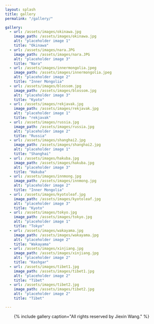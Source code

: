 ```yaml
---
layout: splash
title: gallery
permalink: "/gallery/"

gallery:
  - url: /assets/images/okinawa.jpg
    image_path: /assets/images/okinawa.jpg
    alt: "placeholder image 1"
    title: "Okinawa"
  - url: /assets/images/nara.JPG
    image_path: /assets/images/nara.JPG
    alt: "placeholder image 3"
    title: "Nara"
  - url: /assets/images/innermongolia.jpeg
    image_path: /assets/images/innermongolia.jpeg
    alt: "placeholder image 2"
    title: "Inner Mongolia"
  - url: /assets/images/blossom.jpg
    image_path: /assets/images/blossom.jpg
    alt: "placeholder image 3"
    title: "Kyoto"
  - url: /assets/images/rekjavak.jpg
    image_path: /assets/images/rekjavak.jpg
    alt: "placeholder image 1"
    title: "rekjavak"
  - url: /assets/images/russia.jpg
    image_path: /assets/images/russia.jpg
    alt: "placeholder image 2"
    title: "Russia"
  - url: /assets/images/shanghai2.jpg
    image_path: /assets/images/shanghai2.jpg
    alt: "placeholder image 1"
    title: "Shanghai"
  - url: /assets/images/hakuba.jpg
    image_path: /assets/images/hakuba.jpg
    alt: "placeholder image 3"
    title: "Hakuba"
  - url: /assets/images/innmong.jpg
    image_path: /assets/images/innmong.jpg
    alt: "placeholder image 2"
    title: "Inner Mongolia"
  - url: /assets/images/kyotoleaf.jpg
    image_path: /assets/images/kyotoleaf.jpg
    alt: "placeholder image 3"
    title: "Kyoto"
  - url: /assets/images/tokyo.jpg
    image_path: /assets/images/tokyo.jpg
    alt: "placeholder image 1"
    title: "Tokyo"
  - url: /assets/images/wakayama.jpg
    image_path: /assets/images/wakayama.jpg
    alt: "placeholder image 2"
    title: "Wakayama"
  - url: /assets/images/xinjiang.jpg
    image_path: /assets/images/xinjiang.jpg
    alt: "placeholder image 2"
    title: "Kashgar"
  - url: /assets/images/tibet1.jpg
    image_path: /assets/images/tibet1.jpg
    alt: "placeholder image 2"
    title: "Tibet"
  - url: /assets/images/tibet2.jpg
    image_path: /assets/images/tibet2.jpg
    alt: "placeholder image 2"
    title: "Tibet"

---
```


<center>
{% include gallery caption="All rights reserved by Jiexin Wang." %}
</center>
